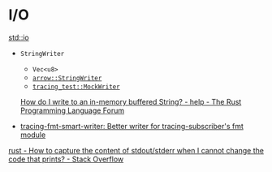 # I/O
[std::io](https://doc.rust-lang.org/nightly/std/io/index.html)

- `StringWriter`
  - `Vec<u8>`
  - [`arrow::StringWriter`](https://github.com/apache/arrow-rs/blob/1fa7afdb84857e10b8749be01b8fb3fae09baf93/arrow/src/util/string_writer.rs)
  - [`tracing_test::MockWriter`](https://github.com/dbrgn/tracing-test/blob/0ed1c1ca42f0224a75070a7d7425ec1a2270dfd0/tracing-test/src/subscriber.rs)

  [How do I write to an in-memory buffered String? - help - The Rust Programming Language Forum](https://users.rust-lang.org/t/how-do-i-write-to-an-in-memory-buffered-string/45035)

- [tracing-fmt-smart-writer: Better writer for tracing-subscriber's fmt module](https://github.com/DoumanAsh/tracing-fmt-smart-writer)

[rust - How to capture the content of stdout/stderr when I cannot change the code that prints? - Stack Overflow](https://stackoverflow.com/questions/72185130/how-to-capture-the-content-of-stdout-stderr-when-i-cannot-change-the-code-that-p)